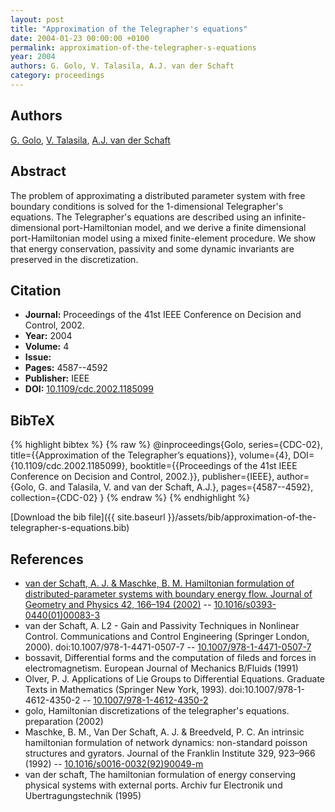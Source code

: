 ```yaml
---
layout: post
title: "Approximation of the Telegrapher's equations"
date: 2004-01-23 00:00:00 +0100
permalink: approximation-of-the-telegrapher-s-equations
year: 2004
authors: G. Golo, V. Talasila, A.J. van der Schaft
category: proceedings
---
```

 
## Authors
[G. Golo](authors/goran-golo), [V. Talasila](authors/viswanath-talasila), [A.J. van der Schaft](authors/arjan-van-der-schaft)
 
## Abstract
The problem of approximating a distributed parameter system with free boundary conditions is solved for the 1-dimensional Telegrapher's equations. The Telegrapher's equations are described using an infinite-dimensional port-Hamiltonian model, and we derive a finite dimensional port-Hamiltonian model using a mixed finite-element procedure. We show that energy conservation, passivity and some dynamic invariants are preserved in the discretization.
 
## Citation
- **Journal:** Proceedings of the 41st IEEE Conference on Decision and Control, 2002.
- **Year:** 2004
- **Volume:** 4
- **Issue:** 
- **Pages:** 4587--4592
- **Publisher:** IEEE
- **DOI:** [10.1109/cdc.2002.1185099](https://doi.org/10.1109/cdc.2002.1185099)
 
## BibTeX
{% highlight bibtex %}
{% raw %}
@inproceedings{Golo,
  series={CDC-02},
  title={{Approximation of the Telegrapher’s equations}},
  volume={4},
  DOI={10.1109/cdc.2002.1185099},
  booktitle={{Proceedings of the 41st IEEE Conference on Decision and Control, 2002.}},
  publisher={IEEE},
  author={Golo, G. and Talasila, V. and van der Schaft, A.J.},
  pages={4587--4592},
  collection={CDC-02}
}
{% endraw %}
{% endhighlight %}
 
[Download the bib file]({{ site.baseurl }}/assets/bib/approximation-of-the-telegrapher-s-equations.bib)
 
## References
- [van der Schaft, A. J. & Maschke, B. M. Hamiltonian formulation of distributed-parameter systems with boundary energy flow. Journal of Geometry and Physics 42, 166–194 (2002)](hamiltonian-formulation-of-distributed-parameter-systems-with-boundary-energy-flow) -- [10.1016/s0393-0440(01)00083-3](https://doi.org/10.1016/s0393-0440(01)00083-3)
- van der Schaft, A. L2 - Gain and Passivity Techniques in Nonlinear Control. Communications and Control Engineering (Springer London, 2000). doi:10.1007/978-1-4471-0507-7 -- [10.1007/978-1-4471-0507-7](https://doi.org/10.1007/978-1-4471-0507-7)
- bossavit, Differential forms and the computation of fileds and forces in electromagnetism. European Journal of Mechanics B/Fluids (1991)
- Olver, P. J. Applications of Lie Groups to Differential Equations. Graduate Texts in Mathematics (Springer New York, 1993). doi:10.1007/978-1-4612-4350-2 -- [10.1007/978-1-4612-4350-2](https://doi.org/10.1007/978-1-4612-4350-2)
- golo, Hamiltonian discretizations of the telegrapher's equations. preparation (2002)
- Maschke, B. M., Van Der Schaft, A. J. & Breedveld, P. C. An intrinsic hamiltonian formulation of network dynamics: non-standard poisson structures and gyrators. Journal of the Franklin Institute 329, 923–966 (1992) -- [10.1016/s0016-0032(92)90049-m](https://doi.org/10.1016/s0016-0032(92)90049-m)
- van der schaft, The hamiltonian formulation of energy conserving physical systems with external ports. Archiv fur Electronik und Ubertragungstechnik (1995)

